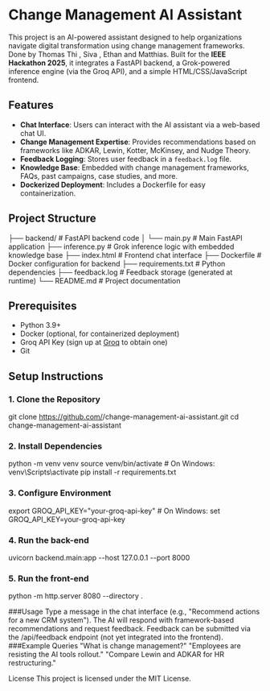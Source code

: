 # Change Management AI Assistant

This project is an AI-powered assistant designed to help organizations navigate digital transformation using change management frameworks. Done by Thomas Thi , Siva , Ethan and Matthias. Built for the **IEEE Hackathon 2025**, it integrates a FastAPI backend, a Grok-powered inference engine (via the Groq API), and a simple HTML/CSS/JavaScript frontend.

## Features
- **Chat Interface**: Users can interact with the AI assistant via a web-based chat UI.
- **Change Management Expertise**: Provides recommendations based on frameworks like ADKAR, Lewin, Kotter, McKinsey, and Nudge Theory.
- **Feedback Logging**: Stores user feedback in a `feedback.log` file.
- **Knowledge Base**: Embedded with change management frameworks, FAQs, past campaigns, case studies, and more.
- **Dockerized Deployment**: Includes a Dockerfile for easy containerization.

## Project Structure
├── backend/                # FastAPI backend code
│   └── main.py             # Main FastAPI application
├── inference.py            # Grok inference logic with embedded knowledge base
├── index.html              # Frontend chat interface
├── Dockerfile              # Docker configuration for backend
├── requirements.txt        # Python dependencies
├── feedback.log            # Feedback storage (generated at runtime)
└── README.md               # Project documentation

## Prerequisites
- Python 3.9+
- Docker (optional, for containerized deployment)
- Groq API Key (sign up at [Groq](https://groq.com) to obtain one)
- Git

## Setup Instructions

### 1. Clone the Repository
git clone https://github.com/<your-username>/change-management-ai-assistant.git
cd change-management-ai-assistant
### 2. Install Dependencies
python -m venv venv
source venv/bin/activate  # On Windows: venv\Scripts\activate
pip install -r requirements.txt
### 3. Configure Environment
export GROQ_API_KEY="your-groq-api-key"  # On Windows: set GROQ_API_KEY=your-groq-api-key
### 4. Run the back-end
uvicorn backend.main:app --host 127.0.0.1 --port 8000
### 5. Run the front-end
python -m http.server 8080 --directory .

###Usage
Type a message in the chat interface (e.g., "Recommend actions for a new CRM system").
The AI will respond with framework-based recommendations and request feedback.
Feedback can be submitted via the /api/feedback endpoint (not yet integrated into the frontend).
###Example Queries
"What is change management?"
"Employees are resisting the AI tools rollout."
"Compare Lewin and ADKAR for HR restructuring."


License
This project is licensed under the MIT License.
